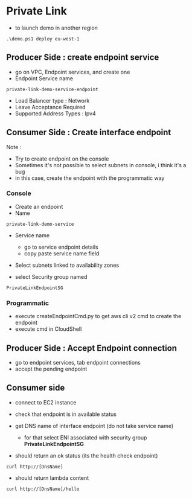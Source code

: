 # Private Link

* to launch demo in another region

```
.\demo.ps1 deploy eu-west-1
```

## Producer Side : create endpoint service

* go on VPC, Endpoint services, and create one
* Endpoint Service name

```
private-link-demo-service-endpoint
```
* Load Balancer type : Network
* Leave Acceptance Required
* Supported Address Types : Ipv4

## Consumer Side : Create interface endpoint

Note : 
  * Try to create endpoint on the console
  * Sometimes it's not possible to select subnets in console, i think it's a bug
  * in this case, create the endpoint with the programmatic way

  
### Console 

* Create an endpoint
* Name

```
private-link-demo-service
```

* Service name
  * go to service endpoint details
  * copy paste service name field

* Select subnets linked to availability zones  

* select Security group named

```
PrivateLinkEndpointSG
```

### Programmatic

* execute createEndpointCmd.py to get aws cli v2 cmd to create the endpoint
* execute cmd in CloudShell

## Producer Side : Accept Endpoint connection

* go to endpoint services, tab endpoint connections
* accept the pending endpoint

## Consumer side

* connect to EC2 instance
* check that endpoint is in available status
* get DNS name of interface endpoint (do not take service name)
  * for that select ENI associated with security group **PrivateLinkEndpointSG**

* should return an ok status (its the health check endpoint)
```
curl http://[DnsName]
```
* should return lambda content
```
curl http://[DnsName]/hello
```